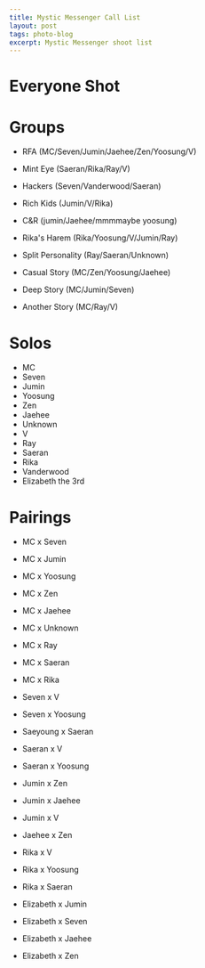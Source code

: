 ```yaml
---
title: Mystic Messenger Call List
layout: post
tags: photo-blog
excerpt: Mystic Messenger shoot list
---
```


# Everyone Shot

# Groups

* RFA (MC/Seven/Jumin/Jaehee/Zen/Yoosung/V)
* Mint Eye (Saeran/Rika/Ray/V)
* Hackers (Seven/Vanderwood/Saeran)
* Rich Kids (Jumin/V/Rika)
* C&R (jumin/Jaehee/mmmmaybe yoosung)
* Rika's Harem (Rika/Yoosung/V/Jumin/Ray)
* Split Personality (Ray/Saeran/Unknown)

* Casual Story (MC/Zen/Yoosung/Jaehee)
* Deep Story (MC/Jumin/Seven)
* Another Story (MC/Ray/V)
<!-- * After Ending (MC/Seven/Jumin/Jaehee/Zen/Yoosung/Saeran) -->

# Solos

* MC
* Seven
* Jumin
* Yoosung
* Zen
* Jaehee
* Unknown
* V
* Ray
* Saeran
* Rika
* Vanderwood
* Elizabeth the 3rd

# Pairings

* MC x Seven
* MC x Jumin
* MC x Yoosung
* MC x Zen
* MC x Jaehee
* MC x Unknown
* MC x Ray
* MC x Saeran
* MC x Rika

* Seven x V
* Seven x Yoosung
* Saeyoung x Saeran
* Saeran x V
* Saeran x Yoosung
* Jumin x Zen
* Jumin x Jaehee
* Jumin x V
* Jaehee x Zen

* Rika x V
* Rika x Yoosung
* Rika x Saeran

* Elizabeth x Jumin 
* Elizabeth x Seven 
* Elizabeth x Jaehee 
* Elizabeth x Zen

